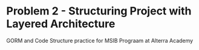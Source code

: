 # Problem 2 - Structuring Project with Layered Architecture

GORM and Code Structure practice for MSIB Prograam at Alterra Academy
